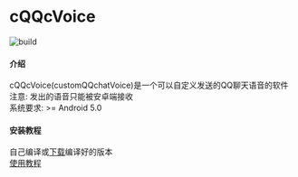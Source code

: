 # cQQcVoice
![build](https://github.com/493505110/cQQcVoice/workflows/build/badge.svg)	
#### 介绍
cQQcVoice(customQQchatVoice)是一个可以自定义发送的QQ聊天语音的软件    
注意: 发出的语音只能被安卓端接收    
系统要求: >= Android 5.0

#### 安装教程
自己编译或[下载](https://gitee.com/zhou2008/cQQcVoice/releases)编译好的版本    
[使用教程](https://gitee.com/zhou2008/cQQcVoice/raw/master/1.gif)